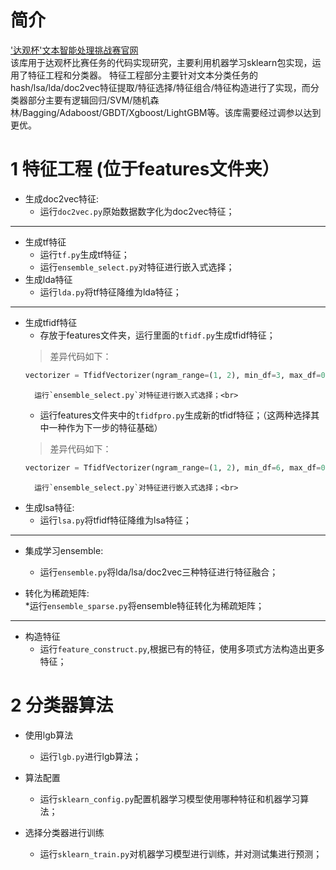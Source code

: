 简介
=========================
['达观杯'文本智能处理挑战赛官网](http://www.dcjingsai.com/common/cmpt/%E2%80%9C%E8%BE%BE%E8%A7%82%E6%9D%AF%E2%80%9D%E6%96%87%E6%9C%AC%E6%99%BA%E8%83%BD%E5%A4%84%E7%90%86%E6%8C%91%E6%88%98%E8%B5%9B_%E7%AB%9E%E8%B5%9B%E4%BF%A1%E6%81%AF.html)<br>
该库用于达观杯比赛任务的代码实现研究，主要利用机器学习sklearn包实现，运用了特征工程和分类器。 特征工程部分主要针对文本分类任务的 hash/lsa/lda/doc2vec特征提取/特征选择/特征组合/特征构造进行了实现，而分类器部分主要有逻辑回归/SVM/随机森林/Bagging/Adaboost/GBDT/Xgboost/LightGBM等。该库需要经过调参以达到更优。<br>
# 1 特征工程 (位于features文件夹）
- 生成doc2vec特征: <br>
  * 运行`doc2vec.py`原始数据数字化为doc2vec特征；<br>
________________________________
- 生成tf特征<br>
  * 运行`tf.py`生成tf特征；<br>
  * 运行`ensemble_select.py`对特征进行嵌入式选择；<br>
- 生成lda特征<br>
  * 运行`lda.py`将tf特征降维为lda特征；<br>
________________________________
- 生成tfidf特征<br>
  * 存放于features文件夹，运行里面的`tfidf.py`生成tfidf特征；<br>
  >差异代码如下：<br>
     ```Python
     vectorizer = TfidfVectorizer(ngram_range=(1, 2), min_df=3, max_df=0.9, sublinear_tf=True)
     ```
		运行`ensemble_select.py`对特征进行嵌入式选择；<br>
  * 运行features文件夹中的`tfidfpro.py`生成新的tfidf特征；（这两种选择其中一种作为下一步的特征基础）<br>
  >差异代码如下：<br>
     ```Python
     vectorizer = TfidfVectorizer(ngram_range=(1, 2), min_df=6, max_df=0.9, use_idf=1, smooth_idf=1, sublinear_tf=1)
     ```
		运行`ensemble_select.py`对特征进行嵌入式选择；<br>
- 生成lsa特征: <br>
  * 运行`lsa.py`将tfidf特征降维为lsa特征；<br>
________________________________
- 集成学习ensemble: <br>
  * 运行`ensemble.py`将lda/lsa/doc2vec三种特征进行特征融合；<br>

- 转化为稀疏矩阵: <br>
  *运行`ensemble_sparse.py`将ensemble特征转化为稀疏矩阵；<br>  
________________________________
- 构造特征<br>
  * 运行`feature_construct.py`,根据已有的特征，使用多项式方法构造出更多特征；<br>


# 2 分类器算法
- 使用lgb算法
  * 运行`lgb.py`进行lgb算法；<br>

- 算法配置<br>
  * 运行`sklearn_config.py`配置机器学习模型使用哪种特征和机器学习算法；<br>

- 选择分类器进行训练<br>
  * 运行`sklearn_train.py`对机器学习模型进行训练，并对测试集进行预测；<br>  


